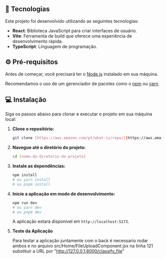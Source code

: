 ## 🚀 Tecnologias

Este projeto foi desenvolvido utilizando as seguintes tecnologias:

-   **React**: Biblioteca JavaScript para criar interfaces de usuário.
-   **Vite**: Ferramenta de build que oferece uma experiência de desenvolvimento rápida.
-   **TypeScript**: Linguagem de programação.

## ⚙️ Pré-requisitos

Antes de começar, você precisará ter o [Node.js](https://nodejs.org/) instalado em sua máquina.

Recomendamos o uso de um gerenciador de pacotes como o [npm](https://www.npmjs.com/) ou [yarn](https://yarnpkg.com/).

## 💻 Instalação

Siga os passos abaixo para clonar e executar o projeto em sua máquina local:

1.  **Clone o repositório:**

    ```bash
    git clone [https://aws.amazon.com/pt/what-is/repo/](https://aws.amazon.com/pt/what-is/repo/)
    ```

2.  **Navegue até o diretório do projeto:**

    ```bash
    cd [nome-do-diretorio-do-projeto]
    ```

3.  **Instale as dependências:**

    ```bash
    npm install
    # ou yarn install
    # ou pnpm install
    ```

4.  **Inicie a aplicação em modo de desenvolvimento:**

    ```bash
    npm run dev
    # ou yarn dev
    # ou pnpm dev
    ```

    A aplicação estará disponível em `http://localhost:5173`.

5. **Teste da Aplicação**

    Para testar a aplicação juntamente com o back é necessario rodar ambos e no arquivo src/Home/FileUploadComponent.jsx na linha 121 substituir a URL por "http://127.0.0.1:8000/classify_file"